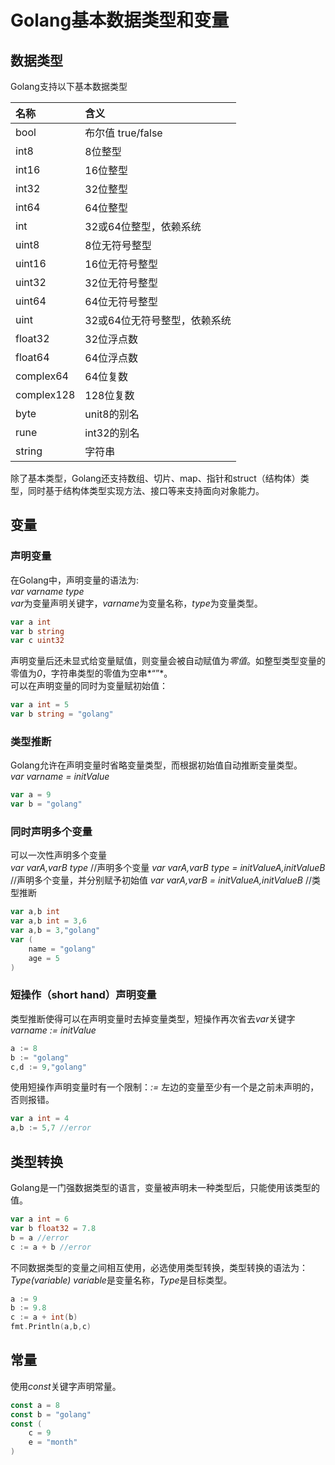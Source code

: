 # Golang基本数据类型和变量

## 数据类型
Golang支持以下基本数据类型

| 名称 | 含义 |
| :--- | :--- |
| bool | 布尔值 true/false |  
| int8 | 8位整型 |  
| int16 | 16位整型 |  
| int32 | 32位整型 |  
| int64 | 64位整型 |
| int | 32或64位整型，依赖系统 |
| uint8 | 8位无符号整型 |
| uint16 | 16位无符号整型 |
| uint32 | 32位无符号整型 |
| uint64 | 64位无符号整型|
| uint | 32或64位无符号整型，依赖系统 |
| float32 | 32位浮点数 |
| float64 | 64位浮点数 |
| complex64 | 64位复数 |
| complex128 | 128位复数 |
| byte | unit8的别名 |
| rune | int32的别名 |
| string | 字符串 |

除了基本类型，Golang还支持数组、切片、map、指针和struct（结构体）类型，同时基于结构体类型实现方法、接口等来支持面向对象能力。

## 变量
### 声明变量
在Golang中，声明变量的语法为:  
*var varname type*  
*var*为变量声明关键字，*varname*为变量名称，*type*为变量类型。  

```go
var a int
var b string
var c uint32
```

声明变量后还未显式给变量赋值，则变量会被自动赋值为*零值*。如整型类型变量的零值为*0*，字符串类型的零值为空串*“”*。  
可以在声明变量的同时为变量赋初始值：

```go
var a int = 5
var b string = "golang"
```

### 类型推断
Golang允许在声明变量时省略变量类型，而根据初始值自动推断变量类型。  
*var varname = initValue*  

```go
var a = 9
var b = "golang"
```

### 同时声明多个变量
可以一次性声明多个变量  
*var varA,varB type* //声明多个变量
*var varA,varB type = initValueA,initValueB* //声明多个变量，并分别赋予初始值
*var varA,varB = initValueA,initValueB* //类型推断

```go
var a,b int
var a,b int = 3,6
var a,b = 3,"golang"
var (
    name = "golang"
    age = 5
)
```

### 短操作（short hand）声明变量
类型推断使得可以在声明变量时去掉变量类型，短操作再次省去*var*关键字
*varname := initValue*

```go
a := 8
b := "golang"
c,d := 9,"golang"
```

使用短操作声明变量时有一个限制：*:=* 左边的变量至少有一个是之前未声明的，否则报错。

```go
var a int = 4
a,b := 5,7 //error
```

## 类型转换
Golang是一门强数据类型的语言，变量被声明未一种类型后，只能使用该类型的值。

```go
var a int = 6
var b float32 = 7.8
b = a //error
c := a + b //error
```

不同数据类型的变量之间相互使用，必选使用类型转换，类型转换的语法为：  
*Type(variable)*   *variable*是变量名称，*Type*是目标类型。  

```go
a := 9
b := 9.8
c := a + int(b)
fmt.Println(a,b,c)
```

## 常量
使用*const*关键字声明常量。  

```go
const a = 8
const b = "golang"
const (
    c = 9
    e = "month"
)
